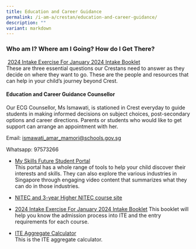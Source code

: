 ```yaml
---
title: Education and Career Guidance
permalink: /i-am-a/crestan/education-and-career-guidance/
description: ""
variant: markdown
---
```

### Who am I? Where am I Going? How do I Get There?

&nbsp;[2024 Intake Exercise For January 2024 Intake Booklet](/files/2024_gce_n_admission_booklet.pdf)
 <br>These are three essential questions our Crestans need to answer as they decide on where they want to go. These are the people and resources that can help in your child’s journey beyond Crest.  
  

#### Education and Career Guidance Counsellor
Our ECG Counsellor, Ms Ismawati, is stationed in Crest everyday to guide students in making informed decisions on subject choices, post-secondary options and career directions. Parents or students who would like to get support can arrange an appointment with her.  
  
Email:&nbsp;[ismawati\_amar\_mamori@schools.gov.sg](mailto:ismawati_amar_mamori@schools.gov.sg)  
  
Whatsapp: 97573266

* [My Skills Future Student Portal](https://www.myskillsfuture.gov.sg/content/student/en/secondary.html)  
This portal has a whole range of tools to help your child discover their interests and skills. They can also explore the various industries in Singapore through engaging video content that&nbsp;summarizes&nbsp;what they can do in those industries.

* [NITEC and 3-year Higher NITEC course site](https://www.ite.edu.sg/courses/full-time-courses/nitec-and-3-year-higher-nitec)

* [2024 Intake Exercise For January 2024 Intake Booklet](/files/2024_gce_n_admission_booklet.pdf)
This booklet will help you know the admission process into ITE and the entry requirements for each course.&nbsp;&nbsp;

* [ITE Aggregate Calculator](https://docs.google.com/spreadsheets/d/1UtE1u0O7WcjoFlna5stcYw8kbgbUZ6H3DrghJNiZOwM/edit#gid=0)  
This is the ITE aggregate calculator.